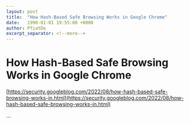 ```yaml
---
layout: post
title:  "How Hash-Based Safe Browsing Works in Google Chrome"
date:   1990-01-01 19:55:00 +0000
author: PfiatDe
excerpt_separator: <!--more-->
---
```


# How Hash-Based Safe Browsing Works in Google Chrome

[https://security.googleblog.com/2022/08/how-hash-based-safe-browsing-works-in.html](https://security.googleblog.com/2022/08/how-hash-based-safe-browsing-works-in.html)

...
<!--more-->
